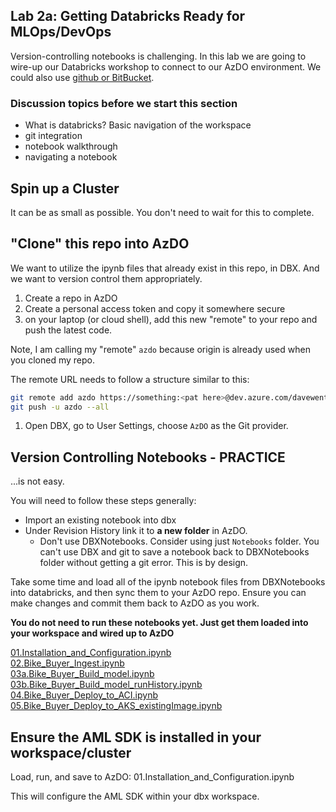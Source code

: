 ## Lab 2a:  Getting Databricks Ready for MLOps/DevOps

Version-controlling notebooks is challenging.  In this lab we are going to wire-up our Databricks workshop to connect to our AzDO environment. We could also use [github or BitBucket](https://medium.com/@cprosenjit/azure-databricks-version-management-35fc78e11d7#targetText=Azure%20Databricks%20Configuration&targetText=Integrate%20Azure%20Databricks%20with%20Azure,extra%20authentication%20to%20be%20supplied.&targetText=2.2%20Select%20a%20Notebook%2C%20click,and%20input%20path%20as%20appropriate.). 

### Discussion topics before we start this section  

* What is databricks?  Basic navigation of the workspace
* git integration
* notebook walkthrough
* navigating a notebook

## Spin up a Cluster

It can be as small as possible.  You don't need to wait for this to complete.  


## "Clone" this repo into AzDO 

We want to utilize the ipynb files that already exist in this repo, in DBX.  And we want to version control them appropriately.  

1.  Create a repo in AzDO
2.  Create a personal access token and copy it somewhere secure
1.  on your laptop (or cloud shell), add this new "remote" to your repo and push the latest code.  

Note, I am calling my "remote" `azdo` because origin is already used when you cloned my repo.  

The remote URL needs to follow a structure similar to this:  

```bash
git remote add azdo https://something:<pat here>@dev.azure.com/davewentzel/MLOps-E2E/_git/MLOps-E2E
git push -u azdo --all

```

1. Open DBX, go to User Settings, choose `AzDO` as the Git provider.  


## Version Controlling Notebooks - PRACTICE

...is not easy.  

You will need to follow these steps generally:

* Import an existing notebook into dbx
* Under Revision History link it to **a new folder** in AzDO.  
  * Don't use DBXNotebooks.  Consider using just `Notebooks` folder.  You can't use DBX and git to save a notebook back to DBXNotebooks folder without getting a git error.  This is by design.  

Take some time and load all of the ipynb notebook files from DBXNotebooks into databricks, and then sync them to your AzDO repo.  Ensure you can make changes and commit them back to AzDO as you work. 

**You do not need to run these notebooks yet. Just get them loaded into your workspace and wired up to AzDO**

[01.Installation_and_Configuration.ipynb](../DBXNotebooks/01.Installation_and_Configuration.ipynb)  
[02.Bike_Buyer_Ingest.ipynb](../DBXNotebooks/02.Bike_Buyer_Ingest.ipynb)  
[03a.Bike_Buyer_Build_model.ipynb](../DBXNotebooks/03a.Bike_Buyer_Build_model.ipynb)  
[03b.Bike_Buyer_Build_model_runHistory.ipynb](../DBXNotebooks/03b.Bike_Buyer_Build_model_runHistory.ipynb)  
[04.Bike_Buyer_Deploy_to_ACI.ipynb](../DBXNotebooks/04.Bike_Buyer_Deploy_to_ACI.ipynb)  
[05.Bike_Buyer_Deploy_to_AKS_existingImage.ipynb](../DBXNotebooks/05.Bike_Buyer_Deploy_to_AKS_existingImage.ipynb)  


## Ensure the AML SDK is installed in your workspace/cluster

Load, run, and save to AzDO:  01.Installation_and_Configuration.ipynb

This will configure the AML SDK within your dbx workspace.  



